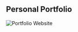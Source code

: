 ## Personal Portfolio

![Portfolio Website](http://www.alevridistilling.com/var/atlas/storage/images/news/list/coming-soon/9651-9-eng-US/COMING-SOON_media_list.jpg)
